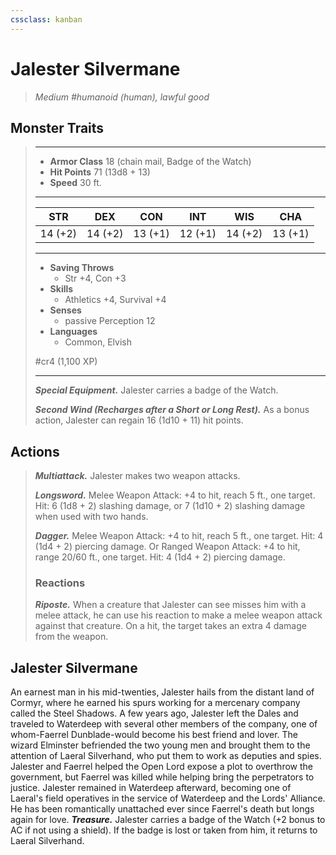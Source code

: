 ```yaml
---
cssclass: kanban
---
```


# Jalester Silvermane
>*Medium #humanoid (human), lawful good*
## Monster Traits
>___
>- **Armor Class** 18 (chain mail, Badge of the Watch)
>- **Hit Points** 71 (13d8 + 13)
>- **Speed** 30 ft.
>___
>|STR|DEX|CON|INT|WIS|CHA|
>|:---:|:---:|:---:|:---:|:---:|:---:|
>|14 (+2)|14 (+2)|13 (+1)|12 (+1)|14 (+2)|13 (+1)|
>___
>- **Saving Throws**
>	 - Str +4, Con +3
>- **Skills**
>	 - Athletics +4, Survival +4
>- **Senses**
>	 - passive Perception 12
>- **Languages**
>	 - Common, Elvish
>
> #cr4 (1,100 XP)
>___
>***Special Equipment.*** Jalester carries a badge of the Watch.  
>
>***Second Wind (Recharges after a Short or Long Rest).*** As a bonus action, Jalester can regain 16 (1d10 + 11) hit points.  
>
## Actions
>***Multiattack.*** Jalester makes two weapon attacks.  
>
>***Longsword.*** Melee Weapon Attack: +4 to hit, reach 5 ft., one target. Hit: 6 (1d8 + 2) slashing damage, or 7 (1d10 + 2) slashing damage when used with two hands.  
>
>***Dagger.*** Melee Weapon Attack: +4 to hit, reach 5 ft., one target. Hit: 4 (1d4 + 2) piercing damage. Or Ranged Weapon Attack: +4 to hit, range 20/60 ft., one target. Hit: 4 (1d4 + 2) piercing damage.  
>
>### Reactions
>***Riposte.*** When a creature that Jalester can see misses him with a melee attack, he can use his reaction to make a melee weapon attack against that creature. On a hit, the target takes an extra 4 damage from the weapon.
## Jalester Silvermane
An earnest man in his mid-twenties, Jalester hails from the distant land of Cormyr, where he earned his spurs working for a mercenary company called the Steel Shadows. A few years ago, Jalester left the Dales and traveled to Waterdeep with several other members of the company, one of whom-Faerrel Dunblade-would become his best friend and lover.
The wizard Elminster befriended the two young men and brought them to the attention of Laeral Silverhand, who put them to work as deputies and spies. Jalester and Faerrel helped the Open Lord expose a plot to overthrow the government, but Faerrel was killed while helping bring the perpetrators to justice. Jalester remained in Waterdeep afterward, becoming one of Laeral's field operatives in the service of Waterdeep and the Lords' Alliance. He has been romantically unattached ever since Faerrel's death but longs again for love.
***Treasure.*** Jalester carries a badge of the Watch (+2 bonus to AC if not using a shield). If the badge is lost or taken from him, it returns to Laeral Silverhand.